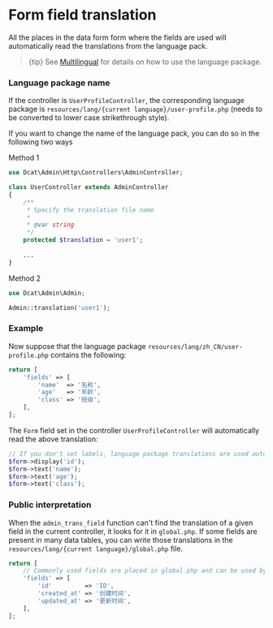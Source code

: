 # Form field translation

All the places in the data form form where the fields are used will automatically read the translations from the language pack.

> {tip} See <a>[Multilingual](trans.md)</a> for details on how to use the language package.

### Language package name
If the controller is `UserProfileController`, the corresponding language package is `resources/lang/{current language}/user-profile.php` (needs to be converted to lower case strikethrough style).


If you want to change the name of the language pack, you can do so in the following two ways

Method 1
```php
use Dcat\Admin\Http\Controllers\AdminController;

class UserController extends AdminController
{
    /**
     * Specify the translation file name
     * 
     * @var string 
     */
    protected $translation = 'user1';
    
    ...
}
```

Method 2
```php
use Dcat\Admin\Admin;

Admin::translation('user1');
```


### Example
Now suppose that the language package `resources/lang/zh_CN/user-profile.php` contains the following:
```php
return [
    'fields' => [
        'name'  => '名称',
        'age'   => '年龄',
        'class' => '班级',
    ],
];
```

The `Form` field set in the controller `UserProfileController` will automatically read the above translation:
```php
// If you don't set labels, language package translations are used automatically
$form->display('id');
$form->text('name');
$form->text('age');
$form->text('class');
```

### Public interpretation
When the `admin_trans_field` function can't find the translation of a given field in the current controller, it looks for it in `global.php`. If some fields are present in many data tables, you can write those translations in the `resources/lang/{current language}/global.php` file.
```php
return [
    // Commonly used fields are placed in global.php and can be used by all controllers
    'fields' => [
        'id'         => 'ID',
        'created_at' => '创建时间',
        'updated_at' => '更新时间',
    ],
];
```

